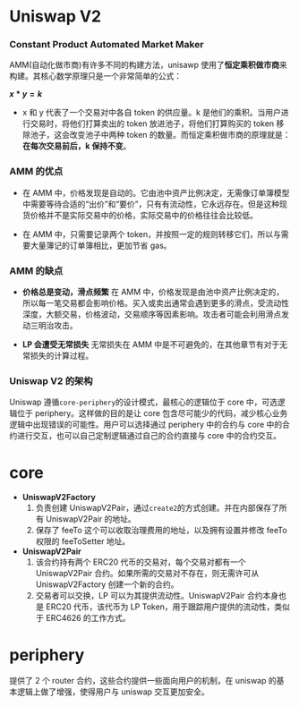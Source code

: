 # Uniswap V2

### Constant Product Automated Market Maker

AMM(自动化做市商)有许多不同的构建方法，unisawp 使用了**恒定乘积做市商**来构建。其核心数学原理只是一个非常简单的公式：

**$x * y = k$**

- x 和 y 代表了一个交易对中各自 token 的供应量。k 是他们的乘积。当用户进行交易时，将他们打算卖出的 token 放进池子，将他们打算购买的 token 移除池子，这会改变池子中两种 token 的数量。而恒定乘积做市商的原理就是：**在每次交易前后，k 保持不变**。

### AMM 的优点

- 在 AMM 中，价格发现是自动的。它由池中资产比例决定，无需像订单簿模型中需要等待合适的“出价”和“要价”，只有有流动性，它永远存在。但是这种现货价格并不是实际交易中的价格，实际交易中的价格往往会比较低。

- 在 AMM 中，只需要记录两个 token，并按照一定的规则转移它们，所以与需要大量簿记的订单簿相比，更加节省 gas。

### AMM 的缺点

- **价格总是变动，滑点频繁**
  在 AMM 中，价格发现是由池中资产比例决定的，所以每一笔交易都会影响价格。买入或卖出通常会遇到更多的滑点，受流动性深度，大额交易，价格波动，交易顺序等因素影响。攻击者可能会利用滑点发动三明治攻击。

- **LP 会遭受无常损失**
  无常损失在 AMM 中是不可避免的，在其他章节有对于无常损失的计算过程。

### Uniswap V2 的架构

Uniswap 遵循`core-periphery`的设计模式，最核心的逻辑位于 core 中，可选逻辑位于 periphery。这样做的目的是让 core 包含尽可能少的代码，减少核心业务逻辑中出现错误的可能性。用户可以选择通过 periphery 中的合约与 core 中的合约进行交互，也可以自己定制逻辑通过自己的合约直接与 core 中的合约交互。

# core

- **UniswapV2Factory**
  1. 负责创建 UniswapV2Pair，通过`create2`的方式创建。并在内部保存了所有 UniswapV2Pair 的地址。
  2. 保存了 feeTo 这个可以收取治理费用的地址，以及拥有设置并修改 feeTo 权限的 feeToSetter 地址。
- **UniswapV2Pair**
  1. 该合约持有两个 ERC20 代币的交易对，每个交易对都有一个 UniswapV2Pair 合约。如果所需的交易对不存在，则无需许可从 UniswapV2Factory 创建一个新的合约。
  2. 交易者可以交换，LP 可以为其提供流动性。UniswapV2Pair 合约本身也是 ERC20 代币，该代币为 LP Token，用于跟踪用户提供的流动性，类似于 ERC4626 的工作方式。

# periphery

提供了 2 个 router 合约，这些合约提供一些面向用户的机制，在 uniswap 的基本逻辑上做了增强，使得用户与 uniswap 交互更加安全。
